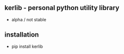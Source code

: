 kerlib - personal python utility library
------
- alpha / not stable

installation
-----------
- pip install kerlib
